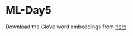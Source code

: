 # ML-Day5

Download the GloVe word embeddings from [here](https://nlp.stanford.edu/projects/glove/)
